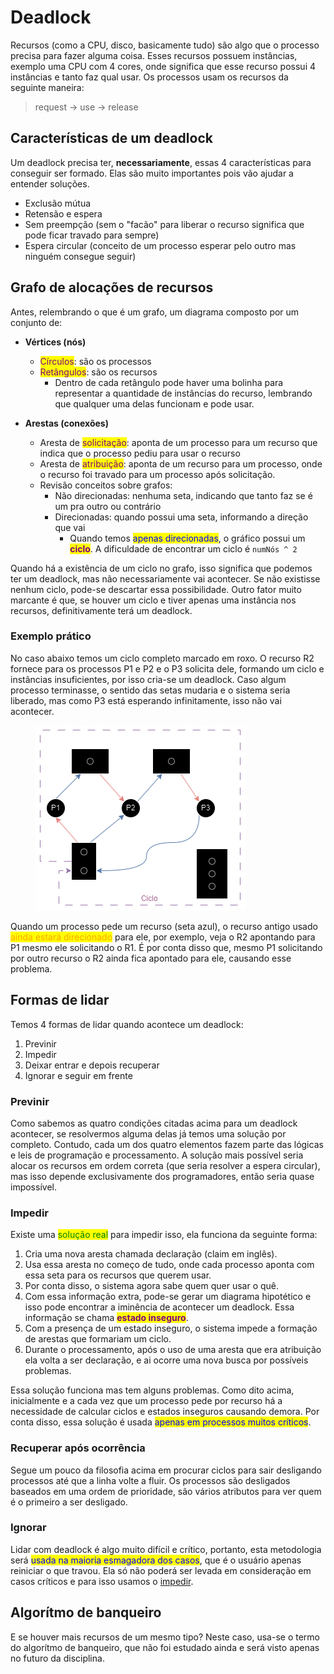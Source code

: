 # Deadlock

Recursos (como a CPU, disco, basicamente tudo) são algo que o processo precisa para fazer alguma coisa. Esses recursos possuem instâncias, exemplo uma CPU com 4 cores, onde significa que esse recurso possui 4 instâncias e tanto faz qual usar. Os processos usam os recursos da seguinte maneira:

> request -> use -> release

## Características de um deadlock

Um deadlock precisa ter, **necessariamente**, essas 4 características para conseguir ser formado. Elas são muito importantes pois vão ajudar a entender soluções.

* Exclusão mútua
* Retensão e espera
* Sem preempção (sem o "facão" para liberar o recurso significa que pode ficar travado para sempre)
* Espera circular (conceito de um processo esperar pelo outro mas ninguém consegue seguir)



## Grafo de alocações de recursos

Antes, relembrando o que é um grafo, um diagrama composto por um conjunto de:&#x20;

* **Vértices (nós)**
  * <mark style="color:purple;">Círculos</mark>: são os processos
  * <mark style="color:purple;">Retângulos</mark>: são os recursos
    * Dentro de cada retângulo pode haver uma bolinha para representar a quantidade de instâncias do recurso, lembrando que qualquer uma delas funcionam e pode usar.



* **Arestas (conexões)**
  * Aresta de <mark style="color:purple;">solicitação</mark>: aponta de um processo para um recurso que indica que o processo pediu para usar o recurso
  * Aresta de <mark style="color:purple;">atribuição</mark>: aponta de um recurso para um processo, onde o recurso foi travado para um processo após solicitação.
  * Revisão conceitos sobre grafos:
    * Não direcionadas: nenhuma seta, indicando que tanto faz se é um pra outro ou contrário
    * Direcionadas: quando possui uma seta, informando a direção que vai
      * Quando temos <mark style="color:blue;">apenas direcionadas</mark>, o gráfico possui um <mark style="color:purple;">**ciclo**</mark>. A dificuldade de encontrar um ciclo é `numNós ^ 2`

Quando há a existência de um ciclo no grafo, isso significa que podemos ter um deadlock, mas não necessariamente vai acontecer. Se não existisse nenhum ciclo, pode-se descartar essa possibilidade. Outro fator muito marcante é que, se houver um ciclo e tiver apenas uma instância nos recursos, definitivamente terá um deadlock.

### Exemplo prático

No caso abaixo temos um ciclo completo marcado em roxo. O recurso R2 fornece para os processos P1 e P2 e o P3 solicita dele, formando um ciclo e instâncias insuficientes, por isso cria-se um deadlock. Caso algum processo terminasse, o sentido das setas mudaria e o sistema seria liberado, mas como P3 está esperando infinitamente, isso não vai acontecer.

<figure><img src="../../.gitbook/assets/grafos para representar deadlock.png" alt=""><figcaption></figcaption></figure>

Quando um processo pede um recurso (seta azul), o recurso antigo usado <mark style="color:orange;">ainda estará direcionado</mark> para ele, por exemplo, veja o R2 apontando para P1 mesmo ele solicitando o R1. É por conta disso que, mesmo P1 solicitando por outro recurso o R2 ainda fica apontado para ele, causando esse problema.

## Formas de lidar

Temos 4 formas de lidar quando acontece um deadlock:

1. Previnir
2. Impedir
3. Deixar entrar e depois recuperar
4. Ignorar e seguir em frente

### Previnir

Como sabemos as quatro condições citadas acima para um deadlock acontecer, se resolvermos alguma delas já temos uma solução por completo. Contudo, cada um dos quatro elementos fazem parte das lógicas e leis de programação e processamento. A solução mais possível seria alocar os recursos em ordem correta (que seria resolver a espera circular), mas isso depende exclusivamente dos programadores, então seria quase impossível.

### Impedir

Existe uma <mark style="color:green;">solução real</mark> para impedir isso, ela funciona da seguinte forma:

1. Cria uma nova aresta chamada declaração (claim em inglês).
2. Usa essa aresta no começo de tudo, onde cada processo aponta com essa seta para os recursos que querem usar.
3. Por conta disso, o sistema agora sabe quem quer usar o quê.
4. Com essa informação extra, pode-se gerar um diagrama hipotético e isso pode encontrar a iminência de acontecer um deadlock. Essa informação se chama <mark style="color:purple;">**estado inseguro**</mark>.
5. Com a presença de um estado inseguro, o sistema impede a formação de arestas que formariam um ciclo.
6. Durante o processamento, após o uso de uma aresta que era atribuição ela volta a ser declaração, e ai ocorre uma nova busca por possíveis problemas.

Essa solução funciona mas tem alguns problemas. Como dito acima, inicialmente e a cada vez que um processo pede por recurso há a necessidade de calcular ciclos e estados inseguros causando demora. Por conta disso, essa solução é usada <mark style="color:blue;">apenas em processos muitos críticos</mark>.

### Recuperar após ocorrência

Segue um pouco da filosofia acima em procurar ciclos para sair desligando processos até que a linha volte a fluir. Os processos são desligados baseados em uma ordem de prioridade, são vários atributos para ver quem é o primeiro a ser desligado.

### Ignorar

Lidar com deadlock é algo muito difícil e crítico, portanto, esta metodologia será <mark style="color:blue;">usada na maioria esmagadora dos casos</mark>, que é o usuário apenas reiniciar o que travou. Ela só não poderá ser levada em consideração em casos críticos e para isso usamos o [impedir](deadlock.md#impedir).

## Algorítmo de banqueiro

E se houver mais recursos de um mesmo tipo? Neste caso, usa-se o termo do algorítmo de banqueiro, que não foi estudado ainda e será visto apenas no futuro da disciplina.
